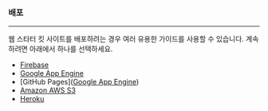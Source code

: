 ### 배포

---

웹 스타터 킷 사이트를 배포하려는 경우 여러 유용한 가이드를 사용할 수 있습니다. 계속하려면 아래에서 하나를 선택하세요.

- [Firebase](https://github.com/google/web-starter-kit/blob/master/docs/deploy-firebase.md)
- [Google App Engine](https://github.com/google/web-starter-kit/blob/master/docs/deploy-appengine.md)
- [GitHub Pages]([Google App Engine](https://github.com/google/web-starter-kit/blob/master/docs/deploy-appengine.md))
- [Amazon AWS S3](https://github.com/yeoman/generator-webapp/blob/master/docs/recipes/aws-s3-deployment.md)
- [Heroku](https://github.com/yeoman/generator-webapp/blob/master/docs/recipes/node-heroku.md)

